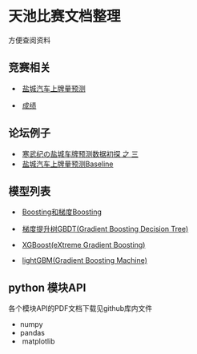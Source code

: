 天池比赛文档整理
===========================
方便查阅资料

竞赛相关
-------
-  [盐城汽车上牌量预测](https://tianchi.aliyun.com/competition/introduction.htm?spm=5176.100066.0.0.1fefe14csBETgs&raceId=231641&_is_login_redirect=true&accounttraceid=c1ad14c1-3d7b-46e5-a340-fe100ce4459e)

-  [成绩](https://tianchi.aliyun.com/competition/myScore.htm?spm=5176.11165268.5678.7.2fd0feebVCSzhk&raceId=231641)

论坛例子
-------
-  [寒武纪の盐城车牌预测数据初探 之 三](https://tianchi.aliyun.com/forum/new_articleDetail.html?spm=5176.8366600.0.0.71271025sF3zRk&raceId=231641&postsId=3809)
-  [盐城汽车上牌量预测Baseline](https://tianchi.aliyun.com/forum/new_articleDetail.html?spm=5176.8366600.0.0.3a3de22fpzg09j&raceId=231641&postsId=3918)

模型列表
-------
-  [Boosting和梯度Boosting](http://blog.csdn.net/yueyedeai/article/details/15205165)
-  [梯度提升树GBDT(Gradient Boosting Decision Tree)](http://blog.csdn.net/a819825294/article/details/51188740)
    
-  [XGBoost(eXtreme Gradient Boosting)](http://blog.csdn.net/totoro1745/article/details/53328725?utm_source=itdadao&utm_medium=referral)
-  [lightGBM(Gradient Boosting Machine)](http://blog.csdn.net/niaolianjiulin/article/details/76584785)


python 模块API
-------
各个模块API的PDF文档下载见github库内文件
-  numpy
-  pandas
-  matplotlib



